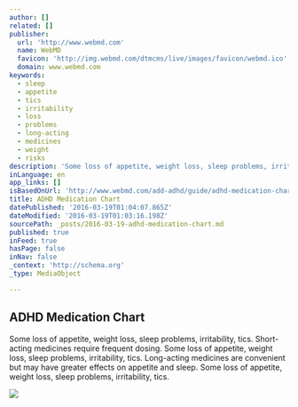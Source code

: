 ```yaml
---
author: []
related: []
publisher:
  url: 'http://www.webmd.com'
  name: WebMD
  favicon: 'http://img.webmd.com/dtmcms/live/images/favicon/webmd.ico'
  domain: www.webmd.com
keywords:
  - sleep
  - appetite
  - tics
  - irritability
  - loss
  - problems
  - long-acting
  - medicines
  - weight
  - risks
description: 'Some loss of appetite, weight loss, sleep problems, irritability, tics. Short-acting medicines require frequent dosing. Some loss of appetite, weight loss, sleep problems, irritability, tics. Long-acting medicines are convenient but may have greater effects on appetite and sleep. Some loss of appetite, weight loss, sleep problems, irritability, tics.'
inLanguage: en
app_links: []
isBasedOnUrl: 'http://www.webmd.com/add-adhd/guide/adhd-medication-chart'
title: ADHD Medication Chart
datePublished: '2016-03-19T01:04:07.865Z'
dateModified: '2016-03-19T01:03:16.198Z'
sourcePath: _posts/2016-03-19-adhd-medication-chart.md
published: true
inFeed: true
hasPage: false
inNav: false
_context: 'http://schema.org'
_type: MediaObject

---
```

<article style=""><h1>ADHD Medication Chart</h1><p>Some loss of appetite, weight loss, sleep problems, irritability, tics. Short-acting medicines require frequent dosing. Some loss of appetite, weight loss, sleep problems, irritability, tics. Long-acting medicines are convenient but may have greater effects on appetite and sleep. Some loss of appetite, weight loss, sleep problems, irritability, tics.</p><img src="http://img.webmd.com/dtmcms/live/webmd/consumer_assets/site_images/article_thumbnails/reference_guide/adhd_medication_chart_ref_guide/69x75_adhd_medication_chart_ref_guide.jpg" /></article>